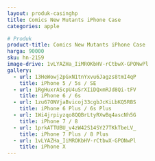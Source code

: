 ```yaml
---
layout: produk-casinghp
title: Comics New Mutants iPhone Case
categories: apple

# Produk
product-title: Comics New Mutants iPhone Case
harga: 90000
sku: hn-2159
image-drive: 1vLYAZHa_IiMROKbHV-rCtbwX-GPONwPl
gallery:
  - url: 13HeWowj2pGxN1tnYxvu6Jagzs8tmI4qP
    title: iPhone 5 / 5s / SE
  - url: 1RgHuxrAScpU4uSrXIiDQxmRJd8Qi-tFV
    title: iPhone 6 / 6s
  - url: 1zu67ONVjaBvicoj33cgbJcKiLbKQ5RBS
    title: iPhone 6 Plus / 6s Plus
  - url: 1Wi4jrpiyzqo8QQBrLtyRXwBq4ascNh5G
    title: iPhone 7 / 8
  - url: 1prkATTUBU_v4zW42S14SY27TKkTbeLV_
    title: iPhone 7 Plus / 8 Plus
  - url: 1vLYAZHa_IiMROKbHV-rCtbwX-GPONwPl
    title: iPhone X
---
```

